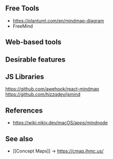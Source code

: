 ## Free Tools

- https://plantuml.com/en/mindmap-diagram
- FreeMind

## Web-based tools

## Desirable features

## JS Libraries

https://github.com/awehook/react-mindmap
https://github.com/hizzgdev/jsmind

## References

- https://wiki.nikiv.dev/macOS/apps/mindnode

## See also

- [[Concept Maps]] → https://cmap.ihmc.us/

